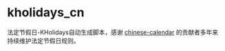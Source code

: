 # kholidays_cn

法定节假日-KHolidays自动生成脚本，感谢 [chinese-calendar](https://github.com/LKI/chinese-calendar) 的贡献者多年来持续维护法定节假日规则。
